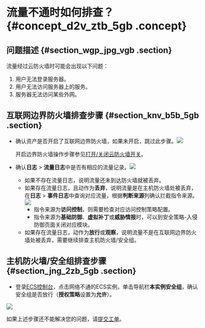 # 流量不通时如何排查？ {#concept_d2v_ztb_5gb .concept}

## 问题描述 {#section_wgp_jpg_vgb .section}

流量经过云防火墙时可能会出现以下问题：

1.  用户无法登录服务器。
2.  用户无法访问服务器上的服务。
3.  服务器无法访问某些外网。

## 互联网边界防火墙排查步骤 {#section_knv_b5b_5gb .section}

-   确认资产是否开启了互联网边界防火墙，如果未开启，跳过此步骤。![](http://static-aliyun-doc.oss-cn-hangzhou.aliyuncs.com/assets/img/124624/155408295938808_zh-CN.png)

    开启边界防火墙操作步骤参见[打开/关闭云防火墙开关](../../../../../cn.zh-CN/用户指南/打开__关闭云防火墙开关.md#)。

-   确认**日志** \> **流量日志**中是否有相应的流量记录。![](http://static-aliyun-doc.oss-cn-hangzhou.aliyuncs.com/assets/img/124624/155408295938809_zh-CN.png)
    -   如果不存在流量日志，说明流量还未到达防火墙就被丢弃。
    -   如果存在流量日志，且动作为**丢弃**，说明流量是在主机防火墙处被丢弃，在**日志** \> **事件日志**中查询对应流量，根据**判断来源**列确认拦截指令来源。![](http://static-aliyun-doc.oss-cn-hangzhou.aliyuncs.com/assets/img/124624/155408295938810_zh-CN.png)
        -   指令来源为**访问控制**，则需要检查对应访问控制策略配置。
        -   指令来源为**基础防御**、**虚拟补丁**或**威胁情报**时，可以到安全策略-入侵防御页面关闭对应模块。
    -   如果存在流量日志，动作为**放行**或**观察**，说明流量不是在互联网边界防火墙处被丢弃，需要继续排查主机防火墙/安全组。

## 主机防火墙/安全组排查步骤 {#section_jng_2zb_5gb .section}

-   登录[ECS控制台](https://ecs.console.aliyun.com/#/home)，点击网络不通的ECS实例，单击导航栏**本实例安全组**，确认安全组是否放行（**授权策略**设置为**允许**）。

![](http://static-aliyun-doc.oss-cn-hangzhou.aliyuncs.com/assets/img/124624/155408296038814_zh-CN.png)

如果上述步骤还不能解决您的问题，请[提交工单](https://selfservice.console.aliyun.com/ticket/category/cfw/today)。

